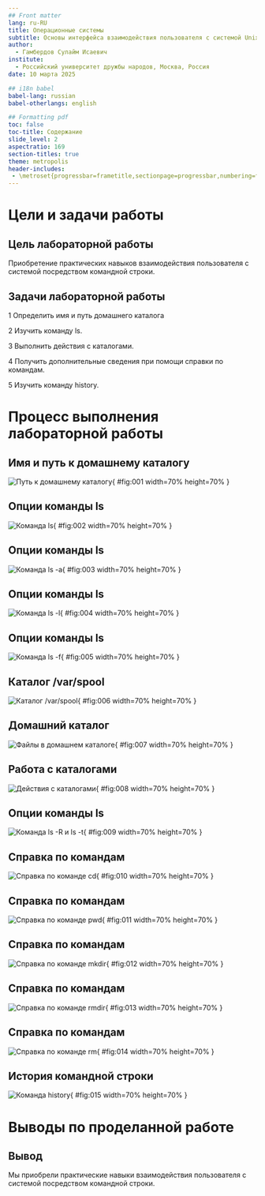 ```yaml
---
## Front matter
lang: ru-RU
title: Операционные системы
subtitle: Основы интерфейса взаимодействия пользователя с системой Unix на уровне командной строки
author:
  - Гамбердов Сулайм Исаевич
institute:
  - Российский университет дружбы народов, Москва, Россия
date: 10 марта 2025

## i18n babel
babel-lang: russian
babel-otherlangs: english

## Formatting pdf
toc: false
toc-title: Содержание
slide_level: 2
aspectratio: 169
section-titles: true
theme: metropolis
header-includes:
 - \metroset{progressbar=frametitle,sectionpage=progressbar,numbering=fraction}
---
```


# Цели и задачи работы

## Цель лабораторной работы

Приобретение практических навыков взаимодействия пользователя с системой посредством командной строки.

## Задачи лабораторной работы

1 Определить имя и путь домашнего каталога

2 Изучить команду ls.

3 Выполнить действия с каталогами.

4 Получить дополнительные сведения при помощи справки по командам.

5 Изучить команду history.

# Процесс выполнения лабораторной работы

## Имя и путь к домашнему каталогу 

![Путь к домашнему каталогу](image/01.png){ #fig:001 width=70% height=70% }

## Опции команды ls

![Команда ls](image/02.png){ #fig:002 width=70% height=70% }

## Опции команды ls

![Команда ls -a](image/03.png){ #fig:003 width=70% height=70% }

## Опции команды ls

![Команда ls -l](image/04.png){ #fig:004 width=70% height=70% }

## Опции команды ls

![Команда ls -f](image/05.png){ #fig:005 width=70% height=70% }

## Каталог /var/spool

![Каталог /var/spool](image/06.png){ #fig:006 width=70% height=70% }

## Домашний каталог

![Файлы в домашнем каталоге](image/07.png){ #fig:007 width=70% height=70% }

## Работа с каталогами

![Действия с каталогами](image/08.png){ #fig:008 width=70% height=70% }

## Опции команды ls

![Команда ls -R и ls -t](image/09.png){ #fig:009 width=70% height=70% }

## Справка по командам

![Справка по команде cd](image/10.png){ #fig:010 width=70% height=70% }

## Справка по командам

![Справка по команде pwd](image/11.png){ #fig:011 width=70% height=70% }

## Справка по командам

![Справка по команде mkdir](image/12.png){ #fig:012 width=70% height=70% }

## Справка по командам

![Справка по команде rmdir](image/13.png){ #fig:013 width=70% height=70% }

## Справка по командам

![Справка по команде rm](image/14.png){ #fig:014 width=70% height=70% }

## История командной строки

![Команда history](image/15.png){ #fig:015 width=70% height=70% }

# Выводы по проделанной работе

## Вывод

Мы приобрели практические навыки взаимодействия пользователя с системой посредством командной строки.